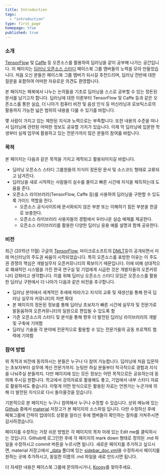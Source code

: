 ```yaml
---
title: Introduction
tags: 
  - "introduction"
type: first_page
homepage: true
published: true
---
```


### 소개
[TensorFlow](http://tensorflow.org/) 및 [Caffe](http://caffe.berkeleyvision.org/) 등 오픈소스를 활용하여 딥러닝을 같이 공부해 나가는 공간입니다. 
이 페이지는 [딥러닝 오픈소스 스터디](https://www.facebook.com/groups/caffestudy/) 페이스북 그룹 맴버들의 노력을 모아 만들었습니다.
처음 오신 분들은 페이스북 그룹 맴버가 되시길 추천드리며, 딥러닝 전반에 대한 질문을 포함하여 어떠한 자유로운 의견도 환영합니다.

본 페이지는 페북에서 나누는 논의들을 기초로 딥러닝을 스스로 공부할 수 있는 정돈된 문서를 남기고자 합니다. 딥러닝에 대한 이론부터 TensorFlow 및 Caffe 등과 같은 오픈소스를 통한 실습, 더 나아가 컴퓨터 비전 및 음성 인식 등 머신러닝과 로보틱스로의 활용까지 가능한 넓은 범위의 내용을 다룰 수 있기를 바랍니다.

몇 사람이 가지고 있는 제한된 지식과 노력으로는 부족합니다. 또한 내용의 수준을 떠나서 딥러닝에 관련된 어떠한 정보도 공유할 가치가 있습니다. 이제 막 딥러닝에 입문한 학생부터 실제 업무에 활용하고 있는 전문가까지 많은 분들의 참여를 바랍니다. 

### 목적 
본 페이지는 다음과 같은 목적을 가지고 제작되고 활용되어지길 바랍니다. 

* 딥러닝 오픈소스 스터디 그룹원들의 지식이 정돈된 문서 및 소스코드 형태로 교류되고 남겨진다.
* 딥러닝을 새로 시작하는 사람들이 실수를 줄이고 빠른 시간에 지식을 체득하는데 도움을 준다. 
* 오픈소스 라이브러리(TensorFlow, Caffe 등)를 사용하여 딥러닝을 구현할 수 있도록 가이드 역할을 한다.
  * 오픈소스 공식사이트에 문서화되지 않은 부분 또는 이해하기 힘든 부분을 한글로 보충한다.
  * 오픈소스 라이브러리 사용자들의 경험에서 우러나온 실습 예제를 제공한다. 
  * 오픈소스 라이브러리를 활용한 다양한 딥러닝 응용 예를 설명과 함께 공유한다. 

### 비전 
최근 (2015년 11월) 구글의 [TensorFlow](), 마이크로소프트의 [DMLT]()등이 공개되면서 미래 머신러닝의 주도권 싸움이 시작되었습니다. 특히 오픈소스를 표방한 이유는 이 주도권 경쟁의 핵심은 개발실무자 오픈커뮤니티의 확보이기 때문입니다. 이에 비해 상대적으로 폐쇄적인 시스템을 가진 한국 연구실 및 기업에게 시급한 것은 개발자들의 오픈커뮤니티 강화라고 생각합니다. 이를 위해 딥러닝 오픈소스 스터디 모임은 오픈소스를 활용한 딥러닝 구현에서 더 나아가 다음과 같은 비전을 추구합니다.

* 딥러닝 분야에서 세계적인 추세에 따라가고 지식의 교류 및 재생산을 통해 한국 딥러닝 실무자 커뮤니티의 저변 확대 
* 본 페이지의 정돈된 정보를 통해 딥러닝 초보자가 빠른 시간에 실무자 및 전문가로 발돋움하여 오픈커뮤니티의 일원으로 편입될 수 있도록 함 
* 기존 오픈소스의 스터디 및 분석을 통해 향후 더 발전된 딥러닝 라이브러리의 개발 및 구축에 기여함
* 딥러닝 기술을 각 분야에 전문적으로 활용할 수 있는 전문가들의 공동 프로젝트 협력에 기여함
 
### 참여 방법
위 목적과 비전에 동의하시는 분들은 누구나 다 참여 가능합니다. 딥러닝에 처음 입문하는 초보자부터 실무에 계신 전문가까지. 눈팅만 하실 분들부터 적극적으로 경험과 지식을 나눠주실 분들까지. 다만 페이지에 있는 모든 정보는 어떤 목적으로든 공유하는데 동의해 주시길 원합니다. 학교에서 강의자료로 활용해도 좋고, 기업에서 내부 스터디 자료로 활용하셔도 좋습니다. 이렇게 어떤 방식으로든 활용된 자료는 언젠가는 누군가에 의해 더 발전된 지식으로 다시 돌아올것을 믿습니다. 

기본적으로 본 페이지는 누구나 참여해서 누구나 수정할 수 있습니다. 상위 메뉴에 있는 [Github](https://github.com/DeepLearningStudy) 중에서 [material](https://github.com/DeepLearningStudy/material) 저장고가 본 페이지의 소스파일 입니다. 다만 수정하신 후에 페북그룹에 간략히 업데이트 상황을 알리신 후에 맴버들이 확인하는 절차를 거쳐주시면 감사하겠습니다.

페이지를 수정하는 가장 쉬운 방법은 각 페이지의 목차 아래 있는 Edit me를 클릭하시는 것입니다. Github에 로그인한 후에 각 페이지의 mark down 형태로 정의된 .md 파일을 수정하시고 commit 버튼을 누르시면 됩니다. 새로운 페이지를 추가하고 싶으시면, material 저장고에서 [_data](https://github.com/DeepLearningStudy/material/tree/gh-pages/_data) 폴더에 있는 [sidebar_doc.yml](https://github.com/DeepLearningStudy/material/blob/gh-pages/_data/sidebar_doc.yml)을 수정하셔서 페이지를 원하는 곳에 추가하시고, 동일한 이름의 .md 파일을 새로 만드시면 됩니다. 

더 자세한 내용은 페이스북 그룹에 문의하시거나, [Koosy](https://www.facebook.com/Koosyong)를 찾아주세요.
